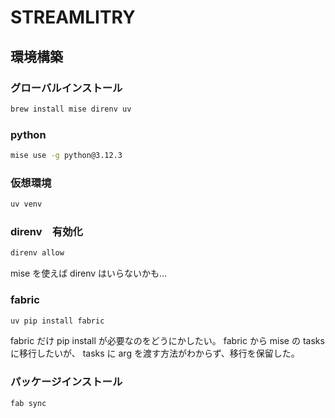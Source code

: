 # STREAMLITRY

## 環境構築

### グローバルインストール

```sh
brew install mise direnv uv
```

### python

```sh
mise use -g python@3.12.3
```

### 仮想環境

```sh
uv venv
```

### direnv　有効化

```sh
direnv allow
```

mise を使えば direnv はいらないかも…

### fabric

```sh
uv pip install fabric
```

fabric だけ pip install が必要なのをどうにかしたい。 fabric から mise の tasks に移行したいが、 tasks に arg を渡す方法がわからず、移行を保留した。

### パッケージインストール

```sh
fab sync
```
